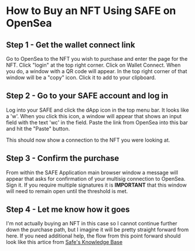 # How to Buy an NFT Using SAFE on OpenSea
## Step 1 - Get the wallet connect link
Go to OpenSea to the NFT you wish to purchase and enter the page for the NFT.  Click "login" at the top right corner.  Click on Wallet Connect.  When you do, a window with a QR code will appear.  In the top right corner of that window will be a "copy" icon.  Click it to add to your clipboard.

## Step 2 - Go to your SAFE account and log in
Log into your SAFE and click the dApp icon in the top menu bar.  It looks like a 'w'.  When you click this icon, a window will appear that shows an input field with the text 'wc' in the field.  Paste the link from OpenSea into this bar and hit the "Paste" button.

This should now show a connection to the NFT you were looking at.

## Step 3 - Confirm the purchase
From within the SAFE Application main browser window a message will appear that asks for confirmation of your multisig connection to OpenSea.  Sign it.  If you require multiple signatures it is **IMPORTANT** that this window will need to remain open until the threshold is met.  

## Step 4 - Let me know how it goes
I'm not actually buying an NFT in this case so I cannot continue further down the purchase path, but I imagine it will be pretty straight forward from here.  If you need additional help, the flow from this point forward should look like this artice from [Safe's Knowledge Base](https://help.safe.global/en/articles/108235-how-to-connect-a-safe-to-a-dapp-using-walletconnect)
